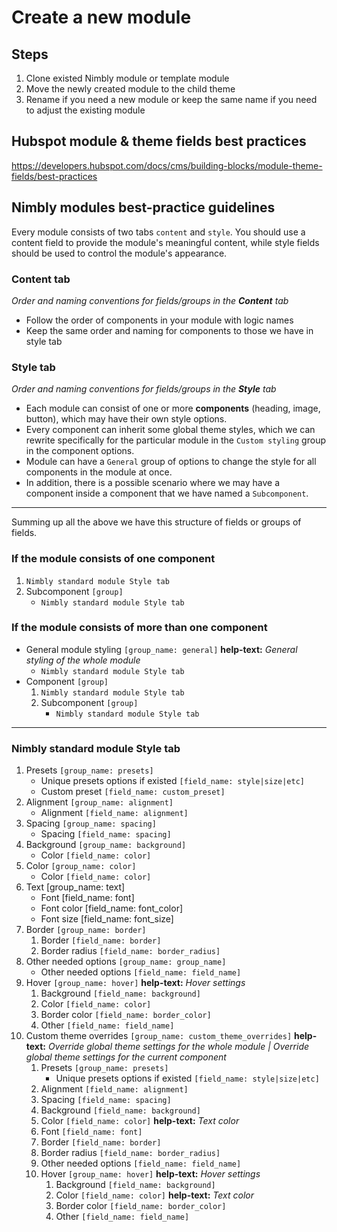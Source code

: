 # Create a new module

## Steps
1. Clone existed Nimbly module or template module
2. Move the newly created module to the child theme
3. Rename if you need a new module or keep the same name if you need to adjust the existing module

## Hubspot module & theme fields best practices
https://developers.hubspot.com/docs/cms/building-blocks/module-theme-fields/best-practices

## Nimbly modules best-practice guidelines
Every module consists of two tabs `content` and `style`. You should use a content field to provide the module's meaningful content, while style fields should be used to control the module's appearance.

### Content tab
_Order and naming conventions for fields/groups in the **Content** tab_
- Follow the order of components in your module with logic names
- Keep the same order and naming for components to those we have in style tab

### Style tab
_Order and naming conventions for fields/groups in the **Style** tab_

- Each module can consist of one or more **components** (heading, image, button), which may have their own style options.
- Every component can inherit some global theme styles, which we can rewrite specifically for the particular module in the `Custom styling` group in the component options.
- Module can have a `General` group of options to change the style for all components in the module at once.
- In addition, there is a possible scenario where we may have a component inside a component that we have named a `Subcomponent`.

***

Summing up all the above we have this structure of fields or groups of fields.

### If the module consists of one component
1. `Nimbly standard module Style tab`
2. Subcomponent `[group]`
    - `Nimbly standard module Style tab`

### If the module consists of more than one component
- General module styling `[group_name: general]` **help-text:** *General styling of the whole module*
    - `Nimbly standard module Style tab`
- Component `[group]`
    1. `Nimbly standard module Style tab`
    2. Subcomponent `[group]`
        - `Nimbly standard module Style tab`

***

### Nimbly standard module Style tab

1. Presets `[group_name: presets]`
    - Unique presets options if existed `[field_name: style|size|etc]`
    - Custom preset `[field_name: custom_preset]`
2. Alignment `[group_name: alignment]`
    - Alignment `[field_name: alignment]`
3. Spacing `[group_name: spacing]`
    - Spacing `[field_name: spacing]`
4. Background `[group_name: background]`
    - Color `[field_name: color]`
5. Color `[group_name: color]`
    - Color `[field_name: color]`
6. Text [group_name: text]
    - Font [field_name: font]
    - Font color [field_name: font_color]
    - Font size [field_name: font_size]
7. Border `[group_name: border]`
    1. Border `[field_name: border]`
    2. Border radius `[field_name: border_radius]`
8. Other needed options `[group_name: group_name]`
    - Other needed options `[field_name: field_name]`
9. Hover `[group_name: hover]` **help-text:** *Hover settings*
    1. Background `[field_name: background]`
    2. Color `[field_name: color]`
    3. Border color `[field_name: border_color]`
    4. Other `[field_name: field_name]`
10. Custom theme overrides `[group_name: custom_theme_overrides]` **help-text:** *Override global theme settings for the whole module | Override global theme settings for the current component*
    1. Presets `[group_name: presets]`
        - Unique presets options if existed `[field_name: style|size|etc]`
    2. Alignment `[field_name: alignment]`
    3. Spacing `[field_name: spacing]`
    4. Background `[field_name: background]`
    5. Color `[field_name: color]` **help-text:** *Text color*
    6. Font `[field_name: font]`
    7. Border `[field_name: border]`
    8. Border radius `[field_name: border_radius]`
    9. Other needed options `[field_name: field_name]`
    10. Hover `[group_name: hover]` **help-text:** *Hover settings*
        1. Background `[field_name: background]`
        2. Color `[field_name: color]` **help-text:** *Text color*
        3. Border color `[field_name: border_color]`
        4. Other `[field_name: field_name]`


